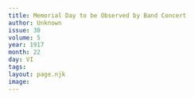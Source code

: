 ```yaml
---
title: Memorial Day to be Observed by Band Concert
author: Unknown
issue: 30
volume: 5
year: 1917
month: 22
day: VI
tags:
layout: page.njk
image:
---
```


